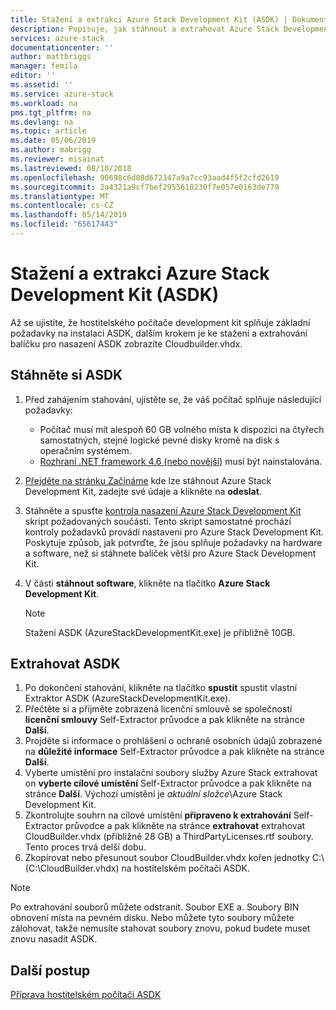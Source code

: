 ```yaml
---
title: Stažení a extrakci Azure Stack Development Kit (ASDK) | Dokumentace Microsoftu
description: Popisuje, jak stáhnout a extrahovat Azure Stack Development Kit (ASDK).
services: azure-stack
documentationcenter: ''
author: mattbriggs
manager: femila
editor: ''
ms.assetid: ''
ms.service: azure-stack
ms.workload: na
pms.tgt_pltfrm: na
ms.devlang: na
ms.topic: article
ms.date: 05/06/2019
ms.author: mabrigg
ms.reviewer: misainat
ms.lastreviewed: 08/10/2018
ms.openlocfilehash: 90698c6d08d672147a9a7cc93aad4f5f2cfd2619
ms.sourcegitcommit: 2a4321a9cf7bef2955610230f7e057e0163de779
ms.translationtype: MT
ms.contentlocale: cs-CZ
ms.lasthandoff: 05/14/2019
ms.locfileid: "65617443"
---
```

# <a name="download-and-extract-the-azure-stack-development-kit-asdk"></a>Stažení a extrakci Azure Stack Development Kit (ASDK)
Až se ujistíte, že hostitelského počítače development kit splňuje základní požadavky na instalaci ASDK, dalším krokem je ke stažení a extrahování balíčku pro nasazení ASDK zobrazíte Cloudbuilder.vhdx.

## <a name="download-the-asdk"></a>Stáhněte si ASDK
1. Před zahájením stahování, ujistěte se, že váš počítač splňuje následující požadavky:

   - Počítač musí mít alespoň 60 GB volného místa k dispozici na čtyřech samostatných, stejné logické pevné disky kromě na disk s operačním systémem.
   - [Rozhraní .NET framework 4.6 (nebo novější)](https://dotnet.microsoft.com/download/dotnet-framework-runtime/net46) musí být nainstalována.

2. [Přejděte na stránku Začínáme](https://azure.microsoft.com/overview/azure-stack/try/?v=try) kde lze stáhnout Azure Stack Development Kit, zadejte své údaje a klikněte na **odeslat**.
3. Stáhněte a spusťte [kontrola nasazení Azure Stack Development Kit](https://go.microsoft.com/fwlink/?LinkId=828735&clcid=0x409) skript požadovaných součástí. Tento skript samostatné prochází kontroly požadavků provádí nastavení pro Azure Stack Development Kit. Poskytuje způsob, jak potvrďte, že jsou splňuje požadavky na hardware a software, než si stáhnete balíček větší pro Azure Stack Development Kit.
4. V části **stáhnout software**, klikněte na tlačítko **Azure Stack Development Kit**.

   > [!NOTE]
   > Stažení ASDK (AzureStackDevelopmentKit.exe) je přibližně 10GB.

## <a name="extract-the-asdk"></a>Extrahovat ASDK
1. Po dokončení stahování, klikněte na tlačítko **spustit** spustit vlastní Extraktor ASDK (AzureStackDevelopmentKit.exe).
2. Přečtěte si a přijměte zobrazená licenční smlouvě se společností **licenční smlouvy** Self-Extractor průvodce a pak klikněte na stránce **Další**.
3. Projděte si informace o prohlášení o ochraně osobních údajů zobrazené na **důležité informace** Self-Extractor průvodce a pak klikněte na stránce **Další**.
4. Vyberte umístění pro instalační soubory služby Azure Stack extrahovat on **vyberte cílové umístění** Self-Extractor průvodce a pak klikněte na stránce **Další**. Výchozí umístění je *aktuální složce*\Azure Stack Development Kit. 
5. Zkontrolujte souhrn na cílové umístění **připraveno k extrahování** Self-Extractor průvodce a pak klikněte na stránce **extrahovat** extrahovat CloudBuilder.vhdx (přibližně 28 GB) a ThirdPartyLicenses.rtf soubory. Tento proces trvá delší dobu.
6. Zkopírovat nebo přesunout soubor CloudBuilder.vhdx kořen jednotky C:\ (C:\CloudBuilder.vhdx) na hostitelském počítači ASDK.

> [!NOTE]
> Po extrahování souborů můžete odstranit. Soubor EXE a. Soubory BIN obnovení místa na pevném disku. Nebo můžete tyto soubory můžete zálohovat, takže nemusíte stahovat soubory znovu, pokud budete muset znovu nasadit ASDK.


## <a name="next-steps"></a>Další postup
[Příprava hostitelském počítači ASDK](asdk-prepare-host.md)
